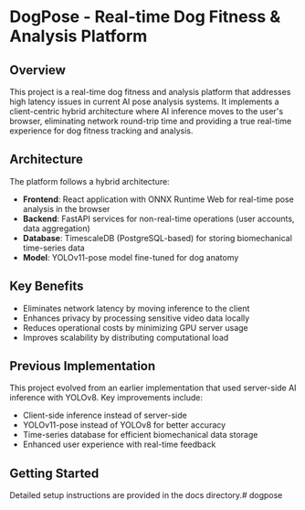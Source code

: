 # DogPose - Real-time Dog Fitness & Analysis Platform

## Overview
This project is a real-time dog fitness and analysis platform that addresses high latency issues in current AI pose analysis systems. It implements a client-centric hybrid architecture where AI inference moves to the user's browser, eliminating network round-trip time and providing a true real-time experience for dog fitness tracking and analysis.

## Architecture
The platform follows a hybrid architecture:
- **Frontend**: React application with ONNX Runtime Web for real-time pose analysis in the browser
- **Backend**: FastAPI services for non-real-time operations (user accounts, data aggregation)
- **Database**: TimescaleDB (PostgreSQL-based) for storing biomechanical time-series data
- **Model**: YOLOv11-pose model fine-tuned for dog anatomy

## Key Benefits
- Eliminates network latency by moving inference to the client
- Enhances privacy by processing sensitive video data locally
- Reduces operational costs by minimizing GPU server usage
- Improves scalability by distributing computational load

## Previous Implementation
This project evolved from an earlier implementation that used server-side AI inference with YOLOv8. Key improvements include:
- Client-side inference instead of server-side
- YOLOv11-pose instead of YOLOv8 for better accuracy
- Time-series database for efficient biomechanical data storage
- Enhanced user experience with real-time feedback

## Getting Started
Detailed setup instructions are provided in the docs directory.#   d o g p o s e  
 